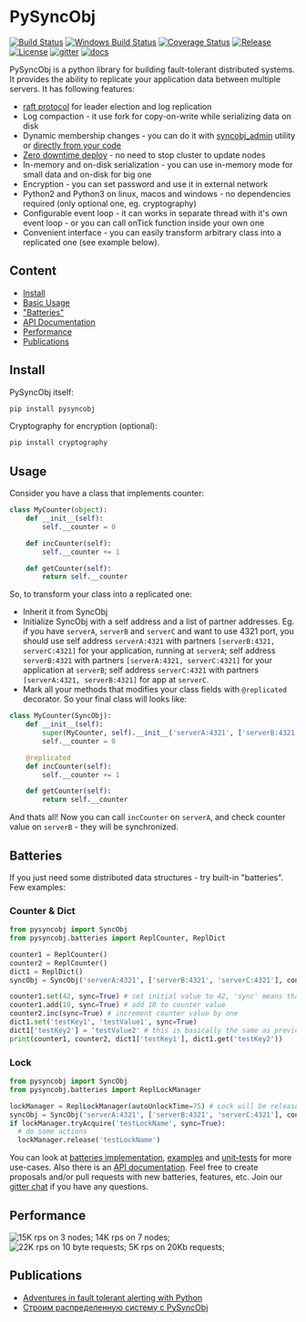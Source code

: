 # PySyncObj

[![Build Status][travis-image]][travis] [![Windows Build Status][appveyor-image]][appveyor] [![Coverage Status][coverage-image]][coverage] [![Release][release-image]][releases] [![License][license-image]][license] [![gitter][gitter-image]][gitter] [![docs][docs-image]][docs]

[travis-image]: https://travis-ci.org/bakwc/PySyncObj.svg?branch=master
[travis]: https://travis-ci.org/bakwc/PySyncObj

[appveyor-image]: https://ci.appveyor.com/api/projects/status/github/bakwc/pysyncobj?branch=master&svg=true
[appveyor]: https://ci.appveyor.com/project/bakwc/pysyncobj

[coverage-image]: https://coveralls.io/repos/github/bakwc/PySyncObj/badge.svg?branch=master
[coverage]: https://coveralls.io/github/bakwc/PySyncObj?branch=master

[release-image]: https://img.shields.io/badge/release-0.3.4-blue.svg?style=flat
[releases]: https://github.com/bakwc/PySyncObj/releases

[license-image]: https://img.shields.io/badge/license-MIT-blue.svg?style=flat
[license]: LICENSE.txt

[gitter-image]: https://badges.gitter.im/bakwc/PySyncObj.svg
[gitter]: https://gitter.im/bakwc/PySyncObj?utm_source=badge&utm_medium=badge&utm_campaign=pr-badge&utm_content=badge

[docs-image]: https://readthedocs.org/projects/pysyncobj/badge/?version=latest
[docs]: http://pysyncobj.readthedocs.io/en/latest/

PySyncObj is a python library for building fault-tolerant distributed systems. It provides the ability to replicate your application data between multiple servers. It has following features:

- [raft protocol](http://raft.github.io/) for leader election and log replication
- Log compaction - it use fork for copy-on-write while serializing data on disk
- Dynamic membership changes - you can do it with [syncobj_admin](https://github.com/bakwc/PySyncObj/wiki/syncobj_admin) utility or [directly from your code](https://github.com/bakwc/PySyncObj/wiki/Dynamic-membership-change)
- [Zero downtime deploy](https://github.com/bakwc/PySyncObj/wiki/Zero-downtime-deploy) - no need to stop cluster to update nodes
- In-memory and on-disk serialization - you can use in-memory mode for small data and on-disk for big one
- Encryption - you can set password and use it in external network
- Python2 and Python3 on linux, macos and windows - no dependencies required (only optional one, eg. cryptography)
- Configurable event loop - it can works in separate thread with it's own event loop - or you can call onTick function inside your own one
- Convenient interface - you can easily transform arbitrary class into a replicated one (see example below).

## Content
 * [Install](#install)
 * [Basic Usage](#usage)
 * ["Batteries"](#batteries)
 * [API Documentation](http://pysyncobj.readthedocs.io)
 * [Performance](#performance)
 * [Publications](#publications)

## Install
PySyncObj itself:
```bash
pip install pysyncobj
```
Cryptography for encryption (optional):
```bash
pip install cryptography
```

## Usage
Consider you have a class that implements counter:
```python
class MyCounter(object):
	def __init__(self):
		self.__counter = 0

	def incCounter(self):
		self.__counter += 1

	def getCounter(self):
		return self.__counter
```
So, to transform your class into a replicated one:
 - Inherit it from SyncObj
 - Initialize SyncObj with a self address and a list of partner addresses. Eg. if you have `serverA`, `serverB` and `serverC` and want to use 4321 port, you should use self address `serverA:4321` with partners `[serverB:4321, serverC:4321]` for your application, running at `serverA`; self address `serverB:4321` with partners `[serverA:4321, serverC:4321]` for your application at `serverB`; self address `serverC:4321` with partners `[serverA:4321, serverB:4321]` for app at `serverC`.
 - Mark all your methods that modifies your class fields with `@replicated` decorator.
So your final class will looks like:
```python
class MyCounter(SyncObj):
	def __init__(self):
		super(MyCounter, self).__init__('serverA:4321', ['serverB:4321', 'serverC:4321'])
		self.__counter = 0

	@replicated
	def incCounter(self):
		self.__counter += 1

	def getCounter(self):
		return self.__counter
```
And thats all! Now you can call `incCounter` on `serverA`, and check counter value on `serverB` - they will be synchronized.

## Batteries
If you just need some distributed data structures - try built-in "batteries". Few examples:
### Counter & Dict
```python
from pysyncobj import SyncObj
from pysyncobj.batteries import ReplCounter, ReplDict

counter1 = ReplCounter()
counter2 = ReplCounter()
dict1 = ReplDict()
syncObj = SyncObj('serverA:4321', ['serverB:4321', 'serverC:4321'], consumers=[counter1, counter2, dict1])

counter1.set(42, sync=True) # set initial value to 42, 'sync' means that operation is blocking
counter1.add(10, sync=True) # add 10 to counter value
counter2.inc(sync=True) # increment counter value by one
dict1.set('testKey1', 'testValue1', sync=True)
dict1['testKey2'] = 'testValue2' # this is basically the same as previous, but asynchronous (non-blocking)
print(counter1, counter2, dict1['testKey1'], dict1.get('testKey2'))
```
### Lock
```python
from pysyncobj import SyncObj
from pysyncobj.batteries import ReplLockManager

lockManager = ReplLockManager(autoUnlockTime=75) # Lock will be released if connection dropped for more than 75 seconds
syncObj = SyncObj('serverA:4321', ['serverB:4321', 'serverC:4321'], consumers=[lockManager])
if lockManager.tryAcquire('testLockName', sync=True):
  # do some actions
  lockManager.release('testLockName')
```
You can look at [batteries implementation](https://github.com/bakwc/PySyncObj/blob/master/pysyncobj/batteries.py), [examples](https://github.com/bakwc/PySyncObj/tree/master/examples) and [unit-tests](https://github.com/bakwc/PySyncObj/blob/master/test_syncobj.py) for more use-cases. Also there is an [API documentation](http://pysyncobj.readthedocs.io). Feel free to create proposals and/or pull requests with new batteries, features, etc. Join our [gitter chat](https://gitter.im/bakwc/PySyncObj) if you have any questions.


## Performance
![15K rps on 3 nodes; 14K rps on 7 nodes;](http://pastexen.com/i/Ge3lnrM1OY.png "RPS vs Cluster Size")
![22K rps on 10 byte requests; 5K rps on 20Kb requests;](http://pastexen.com/i/0RIsrKxJsV.png "RPS vs Request Size")

## Publications
- [Adventures in fault tolerant alerting with Python](https://blog.hostedgraphite.com/2017/05/05/adventures-in-fault-tolerant-alerting-with-python/)
- [Строим распределенную систему c PySyncObj](https://habrahabr.ru/company/wargaming/blog/301398/)
